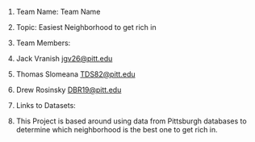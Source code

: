 1. Team Name: Team Name
2. Topic: Easiest Neighborhood to get rich in
3. Team Members:
4. Jack Vranish jgv26@pitt.edu
5. Thomas Slomeana TDS82@pitt.edu
6. Drew Rosinsky DBR19@pitt.edu
7. Links to Datasets:

8. This Project is based around using data from Pittsburgh databases to determine which neighborhood is the best one to get rich in.